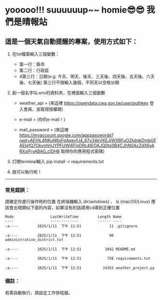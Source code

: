 # yooooo!!! suuuuuup~~ homie😎😎 我們是晴報站
## 這是一個天氣自動提醒的專案，使用方式如下：

1. 在txt檔案輸入三個變數：  
    - 第一行：縣市  
    - 第二行：行政區  
    - 4第三行：日期(e.g: 今天、明天、後天、三天後、四天後、五天後、六天後、七天後) 第三行不限輸入幾個，不同天以空格分開  


2. 創一個名字叫.env的資料夾，在裡面輸入三個變數  
    - weather_api = (來這裡 https://opendata.cwa.gov.tw/user/authkey 登入會員，並取得授權碼)  

    - e-mail = (你的e-mail！)  

    - mail_password = (來這裡 https://myaccount.google.com/apppasswords?rapt=AEjHL4NKuN8xFqAqevfJ4_67v34kVKEJiWXBFuOZkdqkDmbGFAElqfQ7OkvnhHJYPFUWi6FinDRc4IEOAJQ0ts0B4CJhN0AcZdX6yARXsjFryABA0_cIDH8  取得你的應用程式密碼)  

3. 打開terminal輸入 pip install -r requirements.txt  

4. 就可以執行啦！
--- 
### 常見錯誤：
請確定你進行操作時的位置
在終端機輸入 dir(windows) 、 ls (macOS/Linux)
應該會出現類似下面的內容，如果沒有的話請用cd導到正確位置

```text
Mode                 LastWriteTime         Length Name
----                 -------------         ------ ----
-a----         2025/1/11  下午 12:51             11 .gitignore                                                                                                                    

-a----         2025/1/11  下午 12:51             90 administrative_district.txt                                                                                                   

-a----         2025/1/11  下午 12:51           1042 README.md                                                                                                                     

-a----         2025/1/11  下午 12:51            758 requirements.txt                                                                                                              

-a----         2025/1/11  下午 12:51          24353 weather_project.py                                                                      

```                                   


### 備註：
若需自動執行，請設定工作排程器。
